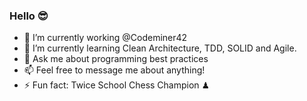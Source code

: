 ### Hello 😎

- 🔭 I’m currently working @Codeminer42
- 🌱 I’m currently learning Clean Architecture, TDD, SOLID and Agile.
- 💬 Ask me about programming best practices
- 📫 Feel free to message me about anything!
- ⚡ Fun fact: Twice School Chess Champion ♟
